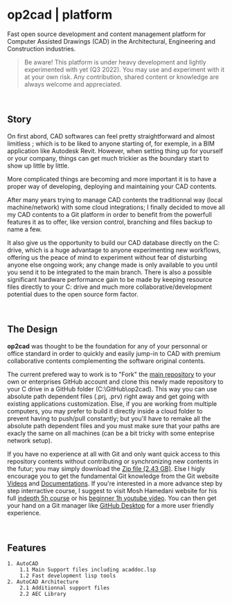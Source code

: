 # op2cad | platform

Fast open source development and content management platform for Computer Assisted Drawings (CAD) in the Architectural, Engineering and Construction industries.

> Be aware! This platform is under heavy development and lightly experimented with yet (Q3 2022). You may use and experiment with it at your own risk. Any contribution, shared content or knowledge are always welcome and appreciated.

&nbsp;

## Story

On first abord, CAD softwares can feel pretty straightforward and almost limitless ; which is to be liked to anyone starting of, for exemple, in a BIM application like Autodesk Revit. However, when setting thing up for yourself or your company, things can get much trickier as the boundary start to show up little by little.

More complicated things are becoming and more important it is to have a proper way of developing, deploying and maintaining your CAD contents.

After many years trying to manage CAD contents the traditionnal way (local machine/network) with some cloud integrations; I finally decided to move all my CAD contents to a Git platform in order to benefit from the powerfull features it as to offer, like version control, branching and files backup to name a few. 

It also give us the opportunity to build our CAD database directly on the C: drive, which is a huge advantage to anyone experimenting new workflows, offering us the peace of mind to experiment without fear of disturbing anyone else ongoing work; any change made is only available to you until you send it to be integrated to the main branch. There is also a possible significant hardware performance gain to be made by keeping resource files directly to your C: drive and much more collaborative/development potential dues to the open source form factor.

&nbsp;

## The Design

**op2cad** was thought to be the foundation for any of your personnal or office standard in order to quickly and easily jump-in to CAD with premium collaborative contents complementing the software original contents.

The current prefered way to work is to "Fork" the [main repository](https://github.com/op2-platforms/op2cad) to your own or enterprises GitHub account and clone this newly made repository to your C drive in a GitHub folder (C:\GitHub\op2cad). This way you can use absolute path dependent files (.prj, .prv) right away and get going with existing applications customization. Else, if you are working from multiple computers, you may prefer to build it directly inside a cloud folder to prevent having to push/pull constantly; but you'll have to remake all the absolute path dependent files and you must make sure that your paths are exacly the same on all machines (can be a bit tricky with some enteprise network setup).

If you have no experience at all with Git and only want quick access to this repository contents without contributing or synchronizing new contents in the futur; you may simply download the [Zip file (2.43 GB)](https://github.com/op2-platforms/op2cad/archive/refs/heads/main.zip). Else I higly encourage you to get the fundamental Git knowledge from the Git website [Videos](https://git-scm.com/videos) and [Documentations](https://git-scm.com/docs). If you're interested in a more advance step by step interractive course, I suggest to visit Mosh Hamedani website for his full [indepth 5h course](https://codewithmosh.com/p/the-ultimate-git-course) or his [beginner 1h youtube video](https://www.youtube.com/watch?v=8JJ101D3knE). You can then get your hand on a Git manager like [GitHub Desktop](https://desktop.github.com/) for a more user friendly experience.

&nbsp;

## Features

```features
1. AutoCAD
    1.1 Main Support files including acaddoc.lsp
    1.2 Fast development lisp tools
2. AutoCAD Architecture
    2.1 Additionnal support files
    2.2 AEC Library
```
